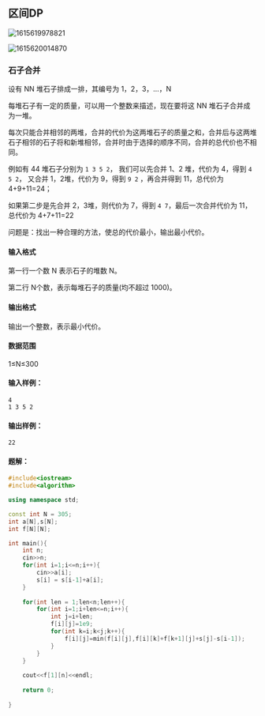 ## 区间DP

 

![1615619978821](C:\Users\Mr.Yang\AppData\Roaming\Typora\typora-user-images\1615619978821.png)

![1615620014870](C:\Users\Mr.Yang\AppData\Roaming\Typora\typora-user-images\1615620014870.png)

### 石子合并

设有 NN 堆石子排成一排，其编号为 1，2，3，…，N

每堆石子有一定的质量，可以用一个整数来描述，现在要将这 NN 堆石子合并成为一堆。

每次只能合并相邻的两堆，合并的代价为这两堆石子的质量之和，合并后与这两堆石子相邻的石子将和新堆相邻，合并时由于选择的顺序不同，合并的总代价也不相同。

例如有 44 堆石子分别为 `1 3 5 2`， 我们可以先合并 1、2 堆，代价为 4，得到 `4 5 2`， 又合并 1，2堆，代价为 9，得到 `9 2` ，再合并得到 11，总代价为 4+9+11=24；

如果第二步是先合并 2，3堆，则代价为 7，得到 `4 7`，最后一次合并代价为 11，总代价为 4+7+11=22

问题是：找出一种合理的方法，使总的代价最小，输出最小代价。

#### 输入格式

第一行一个数 N 表示石子的堆数 N。

第二行 N个数，表示每堆石子的质量(均不超过 1000)。

#### 输出格式

输出一个整数，表示最小代价。

#### 数据范围

1≤N≤300

#### 输入样例：

```
4
1 3 5 2
```

#### 输出样例：

```
22
```

#### 题解：

```c++
#include<iostream>
#include<algorithm>

using namespace std;

const int N = 305;
int a[N],s[N];
int f[N][N];

int main(){
    int n;
    cin>>n;
    for(int i=1;i<=n;i++){
        cin>>a[i];
        s[i] = s[i-1]+a[i];
    }
    
    for(int len = 1;len<n;len++){
        for(int i=1;i+len<=n;i++){
            int j=i+len;
            f[i][j]=1e9;
            for(int k=i;k<j;k++){
                f[i][j]=min(f[i][j],f[i][k]+f[k+1][j]+s[j]-s[i-1]);
            }
        }
    }
    
    cout<<f[1][n]<<endl;
    
    return 0;
    
}
```

